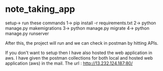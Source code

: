 # note_taking_app
setup->
run these commands
1-> pip install -r requirements.txt
2-> python manage.py makemigrations
3-> python manage.py migrate
4-> python manage.py runserver

After this, the project will run and we can check in postman by hitting APIs.

If you don't want to setup then I have also hosted the web application in aws. I have given the postman collections for both local and hosted web application (aws) in the mail.
The url : http://13.232.124.187:80/



